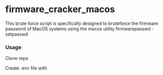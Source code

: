 # firmware_cracker_macos
This brute force script is specifically designed to bruteforce the firmware password of MacOS systems using the macos utility firmwarepasswd -setpasswd

### Usage

Clone repo

Create .env file with 
